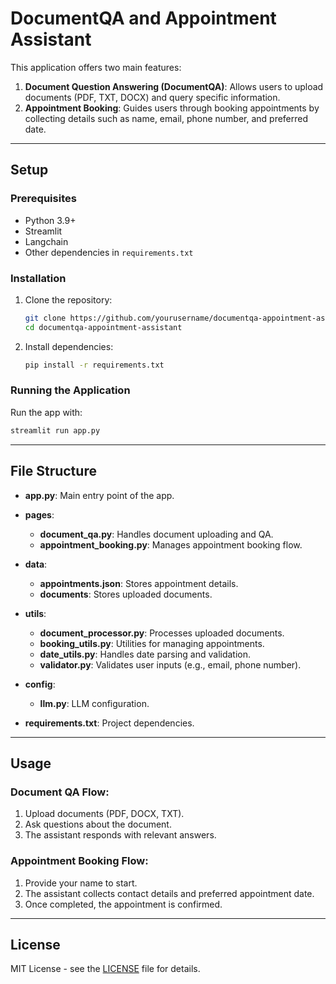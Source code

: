 # DocumentQA and Appointment Assistant

This application offers two main features:

1. **Document Question Answering (DocumentQA)**: Allows users to upload documents (PDF, TXT, DOCX) and query specific information.
2. **Appointment Booking**: Guides users through booking appointments by collecting details such as name, email, phone number, and preferred date.

---

## Setup

### Prerequisites

* Python 3.9+
* Streamlit
* Langchain
* Other dependencies in `requirements.txt`

### Installation

1. Clone the repository:

   ```bash
   git clone https://github.com/yourusername/documentqa-appointment-assistant.git
   cd documentqa-appointment-assistant
   ```

2. Install dependencies:

   ```bash
   pip install -r requirements.txt
   ```

### Running the Application

Run the app with:

```bash
streamlit run app.py
```

---

## File Structure

* **app.py**: Main entry point of the app.
* **pages**:

  * **document\_qa.py**: Handles document uploading and QA.
  * **appointment\_booking.py**: Manages appointment booking flow.
* **data**:

  * **appointments.json**: Stores appointment details.
  * **documents**: Stores uploaded documents.
* **utils**:

  * **document\_processor.py**: Processes uploaded documents.
  * **booking\_utils.py**: Utilities for managing appointments.
  * **date\_utils.py**: Handles date parsing and validation.
  * **validator.py**: Validates user inputs (e.g., email, phone number).
* **config**:

  * **llm.py**: LLM configuration.
* **requirements.txt**: Project dependencies.

---

## Usage

### Document QA Flow:

1. Upload documents (PDF, DOCX, TXT).
2. Ask questions about the document.
3. The assistant responds with relevant answers.

### Appointment Booking Flow:

1. Provide your name to start.
2. The assistant collects contact details and preferred appointment date.
3. Once completed, the appointment is confirmed.

---

## License

MIT License - see the [LICENSE](LICENSE) file for details.